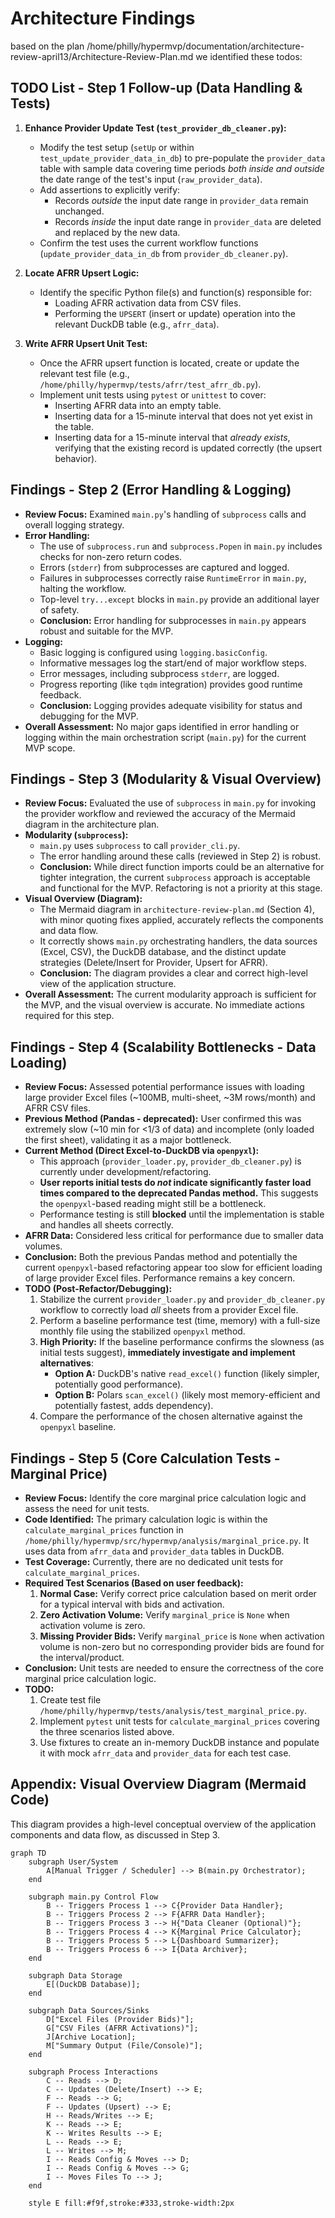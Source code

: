 # Architecture Findings

based on the plan /home/philly/hypermvp/documentation/architecture-review-april13/Architecture-Review-Plan.md we identified these todos:

## TODO List - Step 1 Follow-up (Data Handling & Tests)

1. **Enhance Provider Update Test (`test_provider_db_cleaner.py`):**
    * Modify the test setup (`setUp` or within `test_update_provider_data_in_db`) to pre-populate the `provider_data` table with sample data covering time periods *both inside and outside* the date range of the test's input (`raw_provider_data`).
    * Add assertions to explicitly verify:
        * Records *outside* the input date range in `provider_data` remain unchanged.
        * Records *inside* the input date range in `provider_data` are deleted and replaced by the new data.
    * Confirm the test uses the current workflow functions (`update_provider_data_in_db` from `provider_db_cleaner.py`).

1. **Locate AFRR Upsert Logic:**
    * Identify the specific Python file(s) and function(s) responsible for:
        * Loading AFRR activation data from CSV files.
        * Performing the `UPSERT` (insert or update) operation into the relevant DuckDB table (e.g., `afrr_data`).

1. **Write AFRR Upsert Unit Test:**
    * Once the AFRR upsert function is located, create or update the relevant test file (e.g., `/home/philly/hypermvp/tests/afrr/test_afrr_db.py`).
    * Implement unit tests using `pytest` or `unittest` to cover:
        * Inserting AFRR data into an empty table.
        * Inserting data for a 15-minute interval that does not yet exist in the table.
        * Inserting data for a 15-minute interval that *already exists*, verifying that the existing record is updated correctly (the upsert behavior).

## Findings - Step 2 (Error Handling & Logging)

* **Review Focus:** Examined `main.py`'s handling of `subprocess` calls and overall logging strategy.
* **Error Handling:**
  * The use of `subprocess.run` and `subprocess.Popen` in `main.py` includes checks for non-zero return codes.
  * Errors (`stderr`) from subprocesses are captured and logged.
  * Failures in subprocesses correctly raise `RuntimeError` in `main.py`, halting the workflow.
  * Top-level `try...except` blocks in `main.py` provide an additional layer of safety.
  * **Conclusion:** Error handling for subprocesses in `main.py` appears robust and suitable for the MVP.
* **Logging:**
  * Basic logging is configured using `logging.basicConfig`.
  * Informative messages log the start/end of major workflow steps.
  * Error messages, including subprocess `stderr`, are logged.
  * Progress reporting (like `tqdm` integration) provides good runtime feedback.
  * **Conclusion:** Logging provides adequate visibility for status and debugging for the MVP.
* **Overall Assessment:** No major gaps identified in error handling or logging within the main orchestration script (`main.py`) for the current MVP scope.

## Findings - Step 3 (Modularity & Visual Overview)

* **Review Focus:** Evaluated the use of `subprocess` in `main.py` for invoking the provider workflow and reviewed the accuracy of the Mermaid diagram in the architecture plan.
* **Modularity (`subprocess`):**
  * `main.py` uses `subprocess` to call `provider_cli.py`.
  * The error handling around these calls (reviewed in Step 2) is robust.
  * **Conclusion:** While direct function imports could be an alternative for tighter integration, the current `subprocess` approach is acceptable and functional for the MVP. Refactoring is not a priority at this stage.
* **Visual Overview (Diagram):**
  * The Mermaid diagram in `architecture-review-plan.md` (Section 4), with minor quoting fixes applied, accurately reflects the components and data flow.
  * It correctly shows `main.py` orchestrating handlers, the data sources (Excel, CSV), the DuckDB database, and the distinct update strategies (Delete/Insert for Provider, Upsert for AFRR).
  * **Conclusion:** The diagram provides a clear and correct high-level view of the application structure.
* **Overall Assessment:** The current modularity approach is sufficient for the MVP, and the visual overview is accurate. No immediate actions required for this step.

## Findings - Step 4 (Scalability Bottlenecks - Data Loading)

* **Review Focus:** Assessed potential performance issues with loading large provider Excel files (~100MB, multi-sheet, ~3M rows/month) and AFRR CSV files.
* **Previous Method (Pandas - deprecated):** User confirmed this was extremely slow (~10 min for <1/3 of data) and incomplete (only loaded the first sheet), validating it as a major bottleneck.
* **Current Method (Direct Excel-to-DuckDB via `openpyxl`):**
  * This approach (`provider_loader.py`, `provider_db_cleaner.py`) is currently under development/refactoring.
  * **User reports initial tests do *not* indicate significantly faster load times compared to the deprecated Pandas method.** This suggests the `openpyxl`-based reading might still be a bottleneck.
  * Performance testing is still **blocked** until the implementation is stable and handles all sheets correctly.
* **AFRR Data:** Considered less critical for performance due to smaller data volumes.
* **Conclusion:** Both the previous Pandas method and potentially the current `openpyxl`-based refactoring appear too slow for efficient loading of large provider Excel files. Performance remains a key concern.
* **TODO (Post-Refactor/Debugging):**
  1. Stabilize the current `provider_loader.py` and `provider_db_cleaner.py` workflow to correctly load *all* sheets from a provider Excel file.
  2. Perform a baseline performance test (time, memory) with a full-size monthly file using the stabilized `openpyxl` method.
  3. **High Priority:** If the baseline performance confirms the slowness (as initial tests suggest), **immediately investigate and implement alternatives**:
      * **Option A:** DuckDB's native `read_excel()` function (likely simpler, potentially good performance).
      * **Option B:** Polars `scan_excel()` (likely most memory-efficient and potentially fastest, adds dependency).
  4. Compare the performance of the chosen alternative against the `openpyxl` baseline.

## Findings - Step 5 (Core Calculation Tests - Marginal Price)

* **Review Focus:** Identify the core marginal price calculation logic and assess the need for unit tests.
* **Code Identified:** The primary calculation logic is within the `calculate_marginal_prices` function in `/home/philly/hypermvp/src/hypermvp/analysis/marginal_price.py`. It uses data from `afrr_data` and `provider_data` tables in DuckDB.
* **Test Coverage:** Currently, there are no dedicated unit tests for `calculate_marginal_prices`.
* **Required Test Scenarios (Based on user feedback):**
    1. **Normal Case:** Verify correct price calculation based on merit order for a typical interval with bids and activation.
    2. **Zero Activation Volume:** Verify `marginal_price` is `None` when activation volume is zero.
    3. **Missing Provider Bids:** Verify `marginal_price` is `None` when activation volume is non-zero but no corresponding provider bids are found for the interval/product.
* **Conclusion:** Unit tests are needed to ensure the correctness of the core marginal price calculation logic.
* **TODO:**
    1. Create test file `/home/philly/hypermvp/tests/analysis/test_marginal_price.py`.
    2. Implement `pytest` unit tests for `calculate_marginal_prices` covering the three scenarios listed above.
    3. Use fixtures to create an in-memory DuckDB instance and populate it with mock `afrr_data` and `provider_data` for each test case.

## Appendix: Visual Overview Diagram (Mermaid Code)

This diagram provides a high-level conceptual overview of the application components and data flow, as discussed in Step 3.

```mermaid
graph TD
    subgraph User/System
        A[Manual Trigger / Scheduler] --> B(main.py Orchestrator);
    end

    subgraph main.py Control Flow
        B -- Triggers Process 1 --> C{Provider Data Handler};
        B -- Triggers Process 2 --> F{AFRR Data Handler};
        B -- Triggers Process 3 --> H{"Data Cleaner (Optional)"}; 
        B -- Triggers Process 4 --> K{Marginal Price Calculator};
        B -- Triggers Process 5 --> L{Dashboard Summarizer};
        B -- Triggers Process 6 --> I{Data Archiver};
    end

    subgraph Data Storage
        E[(DuckDB Database)];
    end

    subgraph Data Sources/Sinks
        D["Excel Files (Provider Bids)"]; 
        G["CSV Files (AFRR Activations)"];
        J[Archive Location];
        M["Summary Output (File/Console)"];
    end

    subgraph Process Interactions
        C -- Reads --> D;
        C -- Updates (Delete/Insert) --> E;
        F -- Reads --> G;
        F -- Updates (Upsert) --> E;
        H -- Reads/Writes --> E;
        K -- Reads --> E;
        K -- Writes Results --> E;
        L -- Reads --> E;
        L -- Writes --> M;
        I -- Reads Config & Moves --> D;
        I -- Reads Config & Moves --> G;
        I -- Moves Files To --> J;
    end

    style E fill:#f9f,stroke:#333,stroke-width:2px
